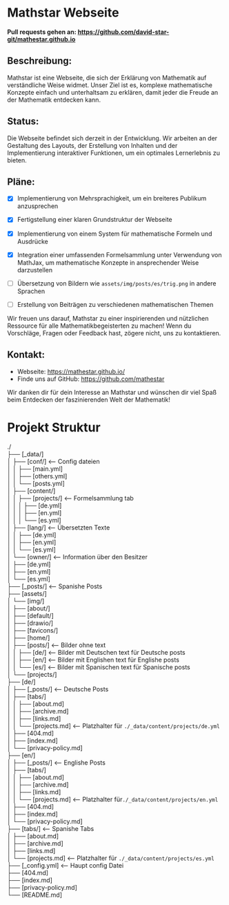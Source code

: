 # Mathstar Webseite

**Pull requests gehen an: https://github.com/david-star-git/mathestar.github.io**

## Beschreibung:
Mathstar ist eine Webseite, die sich der Erklärung von Mathematik auf verständliche Weise widmet. Unser Ziel ist es, komplexe mathematische Konzepte einfach und unterhaltsam zu erklären, damit jeder die Freude an der Mathematik entdecken kann.

## Status:
Die Webseite befindet sich derzeit in der Entwicklung. Wir arbeiten an der Gestaltung des Layouts, der Erstellung von Inhalten und der Implementierung interaktiver Funktionen, um ein optimales Lernerlebnis zu bieten.

## Pläne:
- [x] Implementierung von Mehrsprachigkeit, um ein breiteres Publikum anzusprechen
- [x] Fertigstellung einer klaren Grundstruktur der Webseite
- [x] Implementierung von einem System für mathematische Formeln und Ausdrücke
- [x] Integration einer umfassenden Formelsammlung unter Verwendung von MathJax, um mathematische Konzepte in ansprechender Weise darzustellen
- [ ] Übersetzung von Bildern wie `assets/img/posts/es/trig.png` in andere Sprachen
- [ ] Erstellung von Beiträgen zu verschiedenen mathematischen Themen


Wir freuen uns darauf, Mathstar zu einer inspirierenden und nützlichen Ressource für alle Mathematikbegeisterten zu machen! Wenn du Vorschläge, Fragen oder Feedback hast, zögere nicht, uns zu kontaktieren.

## Kontakt:
- Webseite: https://mathestar.github.io/
- Finde uns auf GitHub: https://github.com/mathestar

Wir danken dir für dein Interesse an Mathstar und wünschen dir viel Spaß beim Entdecken der faszinierenden Welt der Mathematik!

# Projekt Struktur
./<br>
├── [_data/]<br>
│   ├── [conf/] <-- Config dateien<br>
│   │   ├── [main.yml]<br>
│   │   ├── [others.yml]<br>
│   │   └── [posts.yml]<br>
│   ├── [content/]<br>
│   │   ├── [projects/] <-- Formelsammlung tab<br>
│   │   │   ├── [de.yml]<br>
│   │   │   ├── [en.yml]<br>
│   │   │   └── [es.yml]<br>
│   ├── [lang/] <-- Übersetzten Texte<br>
│   │   ├── [de.yml]<br>
│   │   ├── [en.yml]<br>
│   │   └── [es.yml]<br>
│   └── [owner/] <-- Information über den Besitzer<br>
│       ├── [de.yml]<br>
│       ├── [en.yml]<br>
│       └── [es.yml]<br>
├── [_posts/] <-- Spanishe Posts<br>
├── [assets/]<br>
│   └── [img/]<br>
│       ├── [about/]<br>
│       ├── [default/]<br>
│       ├── [drawio/]<br>
│       ├── [favicons/]<br>
│       ├── [home/]<br>
│       ├── [posts/] <-- Bilder ohne text<br>
│       │   ├── [de/] <-- Bilder mit Deutschen text für Deutsche posts<br>
│       │   ├── [en/] <-- Bilder mit Englishen text für Englishe posts<br>
│       │   └── [es/] <-- Bilder mit Spanischen text für Spanische posts<br>
│       └── [projects/]<br>
├── [de/]<br>
│   ├── [_posts/] <-- Deutsche Posts<br>
│   ├── [tabs/]<br>
│   │   ├── [about.md]<br>
│   │   ├── [archive.md]<br>
│   │   ├── [links.md]<br>
│   │   └── [projects.md] <-- Platzhalter für `./_data/content/projects/de.yml`<br>
│   ├── [404.md]<br>
│   ├── [index.md]<br>
│   └── [privacy-policy.md]<br>
├── [en/]<br>
│   ├── [_posts/] <-- Englishe Posts<br>
│   ├── [tabs/]<br>
│   │   ├── [about.md]<br>
│   │   ├── [archive.md]<br>
│   │   ├── [links.md]<br>
│   │   └── [projects.md] <-- Platzhalter  für`./_data/content/projects/en.yml`<br>
│   ├── [404.md]<br>
│   ├── [index.md]<br>
│   └── [privacy-policy.md]<br>
├── [tabs/] <-- Spanishe Tabs<br>
│   ├── [about.md]<br>
│   ├── [archive.md]<br>
│   ├── [links.md]<br>
│   └── [projects.md] <-- Platzhalter für `./_data/content/projects/es.yml`<br>
├── [_config.yml] <-- Haupt config Datei<br>
├── [404.md]<br>
├── [index.md]<br>
├── [privacy-policy.md]<br>
└── [README.md]<br>